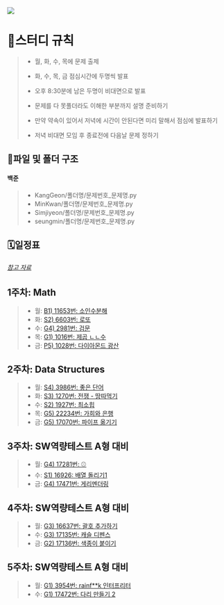 <img src="https://capsule-render.vercel.app/api?type=waving&color=auto&height=200&section=header&text=알고리즘&fontSize=90" />

# 🚩스터디 규칙
>* 월, 화, 수, 목에 문제 출제
>
>
>* 화, 수, 목, 금 점심시간에 두명씩 발표
>
>
>* 오후 8:30분에 남은 두명이 비대면으로 발표
>
>
>* 문제를 다 못풀더라도 이해한 부분까지 설명 준비하기
>
>
>* 만약 약속이 있어서 저녁에 시간이 안된다면 미리 말해서 점심에 발표하기
>
>
>* 저녁 비대면 모임 후 종료전에 다음날 문제 정하기

## 📁파일 및 폴더 구조
#### 백준

>- KangGeon/폴더명/문제번호_문제명.py
>- MinKwan/폴더명/문제번호_문제명.py
>- Simjiyeon/폴더명/문제번호_문제명.py
>- seungmin/폴더명/문제번호_문제명.py


## 🗓️일정표
###### [참고 자료](https://dev-dain.tistory.com/155)
## 1주차: Math
>- 월: [B1) 11653번: 소인수분해](https://www.acmicpc.net/problem/11653)
>- 화: [S2) 6603번: 로또](https://www.acmicpc.net/problem/6603)
>- 수: [G4) 2981번: 검문](https://www.acmicpc.net/problem/2981)
>- 목: [G1) 1016번: 제곱 ㄴㄴ수](https://www.acmicpc.net/problem/1016)
>- 금: [P5) 1028번: 다이아몬드 광산](https://www.acmicpc.net/problem/1028)

## 2주차: Data Structures
>- 월: [S4) 3986번: 좋은 단어](https://www.acmicpc.net/problem/3986)
>- 화: [S3) 1270번: 전쟁 - 땅따먹기](https://www.acmicpc.net/problem/1270)
>- 수: [S2) 1927번: 최소힙](https://www.acmicpc.net/problem/1927)
>- 목: [G5) 22234번: 가희와 은행](https://www.acmicpc.net/problem/22234)
>- 금: [G5) 17070번: 파이프 옮기기](https://www.acmicpc.net/problem/17070)

## 3주차: SW역량테스트 A형 대비
>- 월: [G4) 17281번: ⚾](https://www.acmicpc.net/problem/17281)
>- 수: [S1) 16926: 배열 돌리기1](https://www.acmicpc.net/problem/16926)
>- 금: [G4) 17471번: 게리멘더링](https://www.acmicpc.net/problem/17471)


## 4주차: SW역량테스트 A형 대비
>- 월: [G3) 16637번: 괄호 추가하기](https://www.acmicpc.net/problem/16637)
>- 수: [G3) 17135번: 캐슬 디펜스](https://www.acmicpc.net/problem/17135)
>- 금: [G2) 17136번: 색종이 붙이기](https://www.acmicpc.net/problem/17136)

## 5주차: SW역량테스트 A형 대비
>- 월: [G1) 3954번: rainf**k 인터프리터](https://www.acmicpc.net/problem/3954)
>- 수: [G1) 17472번: 다리 만들기 2](https://www.acmicpc.net/problem/17472)



[comment]: <> (## 4주차: Recursion)




[comment]: <> (>- 월: [G4&#41; 17281번: ⚾]&#40;https://www.acmicpc.net/problem/17281&#41;)

[comment]: <> (>- 화: [G4&#41; 17406번: 배열 돌리기4]&#40;https://www.acmicpc.net/problem/17406&#41;)

[comment]: <> (>- 수: [G4&#41; 17471번: 게리멘더링]&#40;https://www.acmicpc.net/problem/17471&#41;)

[comment]: <> (>- 목: [G3&#41; 16637번: 괄호 추가하기]&#40;https://www.acmicpc.net/problem/16637&#41;)

[comment]: <> (>- 금: [G3&#41; 17135번: 캐슬 디펜스]&#40;https://www.acmicpc.net/problem/17135&#41;)

[comment]: <> (## 5주차: Dp)

[//]: # (>- 월: []&#40;https://www.acmicpc.net/problem/3986&#41;)

[//]: # (>- 화: [S3&#41; 1270번: 전쟁 - 땅따먹기]&#40;https://www.acmicpc.net/problem/1270&#41;)

[//]: # (>- 수: [S2&#41; 1927번: 최소힙]&#40;https://www.acmicpc.net/problem/1927&#41;)

[//]: # (>- 목: [G5&#41; 22234번: 가희와 은행]&#40;https://www.acmicpc.net/problem/22234&#41;)



[comment]: <> (## 5주차: Graphs&#40;DFS/BFS&#41;)

[//]: # (>- 월: [S4&#41; 3986번: 좋은 단어]&#40;https://www.acmicpc.net/problem/3986&#41;)

[//]: # (>- 화: [S3&#41; 1270번: 전쟁 - 땅따먹기]&#40;https://www.acmicpc.net/problem/1270&#41;)

[//]: # (>- 수: [S2&#41; 1927번: 최소힙]&#40;https://www.acmicpc.net/problem/1927&#41;)

[//]: # (>- 목: [G5&#41; 22234번: 가희와 은행]&#40;https://www.acmicpc.net/problem/22234&#41;)

[//]: # (>- 금: [G4&#41; 21939번: 문제  추천 시스템 Version 1]&#40;https://www.acmicpc.net/problem/21939&#41;)
